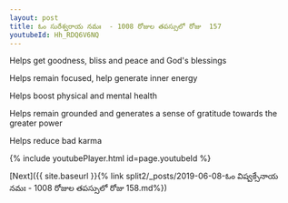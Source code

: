 ```yaml
---
layout: post
title: ఓం సురేశ్వరాయ నమః  - 1008 రోజుల తపస్సులో రోజు  157
youtubeId: Hh_RDQ6V6NQ
---
```

 
 
Helps get goodness, bliss and peace and God's blessings
 
Helps remain focused, help generate inner energy 
 
Helps boost physical and mental health 
 
Helps remain grounded and generates a sense of gratitude towards the greater power 
 
Helps reduce bad karma
 
 
 
 


{% include youtubePlayer.html id=page.youtubeId %}
 
[Next]({{ site.baseurl }}{% link  split2/_posts/2019-06-08-ఓం విష్వక్సేనాయ నమః  - 1008 రోజుల తపస్సులో రోజు  158.md%})
 
